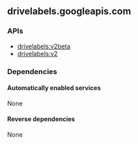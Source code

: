 ## drivelabels.googleapis.com

### APIs

* [ drivelabels:v2beta ]( https://drivelabels.googleapis.com/$discovery/rest?version=v2beta )
* [ drivelabels:v2 ]( https://drivelabels.googleapis.com/$discovery/rest?version=v2 )

### Dependencies

#### Automatically enabled services

None

#### Reverse dependencies

None
